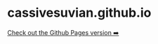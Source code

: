 # cassivesuvian.github.io 

 [Check out the Github Pages version ➡️](https://cassivesuvian.github.io)
